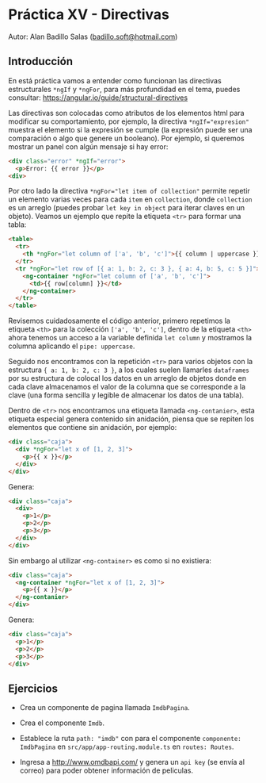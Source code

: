 # Práctica XV - Directivas

Autor: Alan Badillo Salas (badillo.soft@hotmail.com)

## Introducción

En está práctica vamos a entender como funcionan las directivas estructurales `*ngIf` y `*ngFor`, para más profundidad en el tema, puedes consultar: https://angular.io/guide/structural-directives

Las directivas son colocadas como atributos de los elementos html para modificar su comportamiento, por ejemplo, la directiva `*ngIf="expresion"` muestra el elemento si la expresión se cumple (la expresión puede ser una comparación o algo que genere un booleano). Por ejemplo, si queremos mostrar un panel con algún mensaje si hay error:

~~~html
<div class="error" *ngIf="error">
  <p>Error: {{ error }}</p>
<div>
~~~

Por otro lado la directiva `*ngFor="let item of collection"` permite repetir un elemento varias veces para cada `item` en `collection`, donde `collection` es un arreglo (puedes probar `let key in object` para iterar claves en un objeto). Veamos un ejemplo que repite la etiqueta `<tr>` para formar una tabla:

~~~html
<table>
  <tr>
    <th *ngFor="let column of ['a', 'b', 'c']">{{ column | uppercase }}</th>
  </tr>
  <tr *ngFor="let row of [{ a: 1, b: 2, c: 3 }, { a: 4, b: 5, c: 5 }]">
    <ng-container *ngFor="let column of ['a', 'b', 'c']">
      <td>{{ row[column] }}</td>
    </ng-container>
  </tr>
</table>
~~~

Revisemos cuidadosamente el código anterior, primero repetimos la etiqueta `<th>` para la colección `['a', 'b', 'c']`, dentro de la etiqueta `<th>` ahora tenemos un acceso a la variable definida `let column` y mostramos la columna aplicando el `pipe: uppercase`.

Seguido nos encontramos con la repetición `<tr>` para varios objetos con la estructura `{ a: 1, b: 2, c: 3 }`, a los cuales suelen llamarles `dataframes` por su estructura de colocal los datos en un arreglo de objetos donde en cada clave almacenamos el valor de la columna que se corresponde a la clave (una forma sencilla y legible de almacenar los datos de una tabla).

Dentro de `<tr>` nos encontramos una etiqueta llamada `<ng-contanier>`, esta etiqueta especial genera contenido sin anidación, piensa que se repiten los elementos que contiene sin anidación, por ejemplo:

~~~html
<div class="caja">
  <div *ngFor="let x of [1, 2, 3]">
    <p>{{ x }}</p>
  </div>
</div>
~~~

Genera:

~~~html
<div class="caja">
  <div>
    <p>1</p>
    <p>2</p>
    <p>3</p>
  </div>
</div>
~~~

Sin embargo al utilizar `<ng-container>` es como si no existiera:

~~~html
<div class="caja">
  <ng-container *ngFor="let x of [1, 2, 3]">
    <p>{{ x }}</p>
  </ng-contanier>
</div>
~~~

Genera:

~~~html
<div class="caja">
  <p>1</p>
  <p>2</p>
  <p>3</p>
</div>
~~~

## Ejercicios

* Crea un componente de pagina llamada `ImdbPagina`.

* Crea el componente `Imdb`.

* Establece la ruta `path: "imdb"` con para el componente `componente: ImdbPagina` en `src/app/app-routing.module.ts` en `routes: Routes`.

* Ingresa a http://www.omdbapi.com/ y genera un `api key` (se envía al correo) para poder obtener información de peliculas.